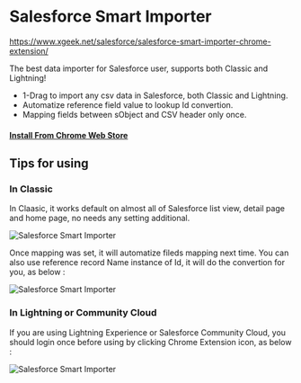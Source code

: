 # Salesforce Smart Importer
https://www.xgeek.net/salesforce/salesforce-smart-importer-chrome-extension/

The best data importer for Salesforce user, supports both Classic and Lightning!

- 1-Drag to import any csv data in Salesforce, both Classic and Lightning.
- Automatize reference field value to lookup Id convertion.
- Mapping fields between sObject and CSV header only once. 

#### [Install From Chrome Web Store](https://chrome.google.com/webstore/detail/salesforce-smart-importer/najljehpjnhkpilgbngikgbddemenlem "Install From Chrome Web Store")


## Tips for using

### In Classic
In Claasic, it works default on almost all of Salesforce list view, detail page and home page, no needs any setting additional.

![Salesforce Smart Importer](https://i0.wp.com/www.xgeek.net/wp-content/uploads/2018/06/Account-Import-2.gif?ssl=1 "Salesforce Smart Importer")

Once mapping was set, it will automatize fileds mapping next time. You can also use reference record Name instance of Id, it will do the convertion for you, as below : 

![Salesforce Smart Importer](https://i2.wp.com/www.xgeek.net/wp-content/uploads/2018/06/Contact-Import-3.gif?ssl=1 "Salesforce Smart Importer")


### In Lightning or Community Cloud
If you are using Lightning Experience or Salesforce Community Cloud, you should login once before using by clicking Chrome Extension icon, as below : 

![Salesforce Smart Importer](https://i2.wp.com/www.xgeek.net/wp-content/uploads/2018/06/Smart-Importer-Login-with-Salesforce.png?ssl=1 "Salesforce Smart Importer")
